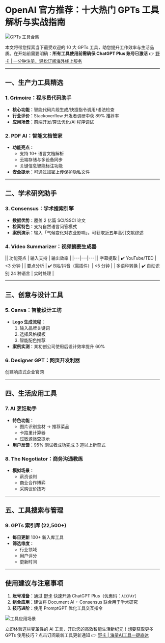 # OpenAI 官方推荐：十大热门 GPTs 工具解析与实战指南

![GPTs 工具合集](https://bbtdd.com/wp-content/uploads/img/88211975452264.webp)

本文将带您探索当下最受欢迎的 10 大 GPTs 工具，助您提升工作效率与生活品质。在开始前需要明确：**所有工具使用前需确保 ChatGPT Plus 账号已激活** 👉 [野卡 | 一分钟注册，轻松订阅海外线上服务](https://bbtdd.com/yeka)

---

## 一、生产力工具精选

### 1. Grimoire：程序员代码助手
- **核心功能**：智能代码片段生成/快捷指令调用/语法检查
- **行业评价**：Stackoverflow 开发者调研中获 89% 推荐率
- **应用场景**：前端开发/算法优化/AI 程序调试

### 2. PDF AI：智能文档管家
- **功能亮点**：
  - 支持 10+ 语言文档解析
  - 云端存储与多设备同步
  - 关键信息智能标注功能
- **安全提示**：可通过加密上传保护隐私文件

---

## 二、学术研究助手

### 3. Consensus：学术搜索引擎
- **数据优势**：覆盖 2 亿篇 SCI/SSCI 论文
- **检索特色**：支持自然语言问答模式
- **案例演示**：输入「气候变化对农业影响」，可获取近五年高引文献综述

### 4. Video Summarizer：视频摘要生成器
|| 功能亮点 | 输入支持 | 输出效率 |
|---|---|---|
| 字幕提取 | ✔️ YouTube/TED | <3 分钟 |
| 要点分析 | ✔️ B站/抖音（需插件）| <5 分钟 |
| 多语种转换 | ✔️ 自动识别 24 种语言 | 实时处理 |

---

## 三、创意与设计工具

### 5. Canva：智能设计工坊
- **Logo 生成流程**：
  1. 输入品牌关键词
  2. 选择风格模板
  3. 智能配色推荐
- **案例实测**：某初创公司使用后设计效率提升 60%

### 6. Designer GPT：网页开发利器

<html>
  <!– 输入指令示例 –>
  <gpt-command>创建响应式企业官网</gpt-command>
</html>


---

## 四、生活应用工具

### 7. AI 烹饪助手
- **特色功能**：
  - 图片识别食材 → 推荐菜品
  - 卡路里计算器
  - 过敏源筛查提示
- **用户反馈**：95% 测试者成功完成 3 道以上新菜式

### 8. The Negotiator：商务沟通教练
- **模拟场景**：
  - 薪资谈判
  - 商业合作博弈
  - 采购议价技巧

---

## 五、工具搜索与管理

### 9. GPTs 索引库 (22,500+)
- **每日更新** 100+ 新入库工具
- **筛选维度**：
  - 行业领域
  - 用户评分
  - 更新时间

---

## 使用建议与注意事项
1. **账号准备**：通过 [野卡](https://bbtdd.com/yeka) 快速开通 ChatGPT Plus（优惠码：`ACCPAY`）
2. **组合应用**：建议将 Document AI + Consensus 联合用于学术研究
3. **技巧进阶**：使用 PromptGPT 优化工具交互指令

![工具应用场景](https://bbtdd.com/wp-content/uploads/img/53402879.webp)

立即体验这些变革性的 AI 工具，开启您的高效智能生活新纪元！想要获取更多 GPTs 使用技巧？点击订阅最新工具更新通知 👉 [野卡 | 海量AI工具一键直达](https://bbtdd.com/yeka)